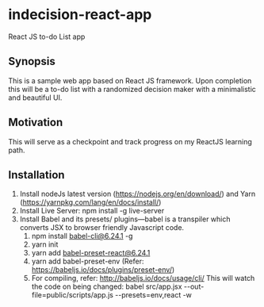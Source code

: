# indecision-react-app

React JS to-do List app

## Synopsis

This is a sample web app based on React JS framework. Upon completion this will be a to-do list with a randomized decision maker 
with a minimalistic and beautiful UI. 

## Motivation
This will serve as a checkpoint and track progress on my ReactJS learning path.

## Installation

1. Install nodeJs latest version (https://nodejs.org/en/download/) and Yarn (https://yarnpkg.com/lang/en/docs/install/)
2. Install Live Server: npm install -g live-server
3. Install Babel and its presets/ plugins—babel is a transpiler which converts JSX to browser friendly Javascript code.
    1. npm install babel-cli@6.24.1 -g
    2. yarn init
    3. yarn add babel-preset-react@6.24.1
    4. yarn add babel-preset-env (Refer: https://babeljs.io/docs/plugins/preset-env/)
    5. For compiling, refer: http://babeljs.io/docs/usage/cli/
        This will watch the code on being changed: babel src/app.jsx --out-file=public/scripts/app.js --presets=env,react -w
